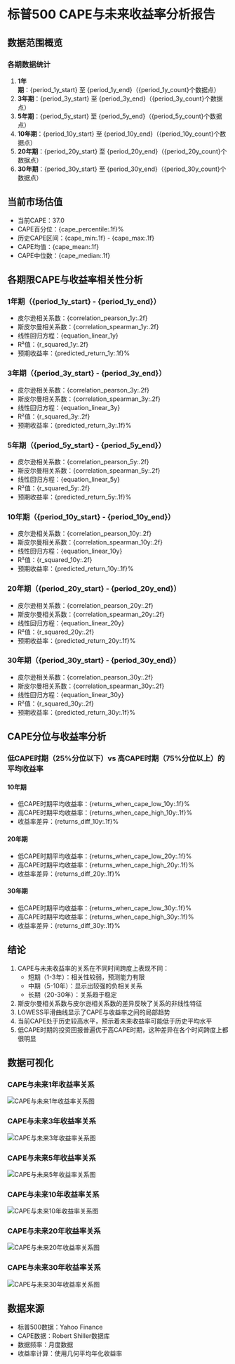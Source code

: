 # 标普500 CAPE与未来收益率分析报告

## 数据范围概览

### 各期数据统计
1. **1年期**：{period_1y_start} 至 {period_1y_end}（{period_1y_count}个数据点）
2. **3年期**：{period_3y_start} 至 {period_3y_end}（{period_3y_count}个数据点）
3. **5年期**：{period_5y_start} 至 {period_5y_end}（{period_5y_count}个数据点）
4. **10年期**：{period_10y_start} 至 {period_10y_end}（{period_10y_count}个数据点）
5. **20年期**：{period_20y_start} 至 {period_20y_end}（{period_20y_count}个数据点）
6. **30年期**：{period_30y_start} 至 {period_30y_end}（{period_30y_count}个数据点）

## 当前市场估值

- 当前CAPE：37.0
- CAPE百分位：{cape_percentile:.1f}%
- 历史CAPE区间：{cape_min:.1f} - {cape_max:.1f}
- CAPE均值：{cape_mean:.1f}
- CAPE中位数：{cape_median:.1f}

## 各期限CAPE与收益率相关性分析

### 1年期（{period_1y_start} - {period_1y_end}）
- 皮尔逊相关系数：{correlation_pearson_1y:.2f}
- 斯皮尔曼相关系数：{correlation_spearman_1y:.2f}
- 线性回归方程：{equation_linear_1y}
- R²值：{r_squared_1y:.2f}
- 预期收益率：{predicted_return_1y:.1f}%

### 3年期（{period_3y_start} - {period_3y_end}）
- 皮尔逊相关系数：{correlation_pearson_3y:.2f}
- 斯皮尔曼相关系数：{correlation_spearman_3y:.2f}
- 线性回归方程：{equation_linear_3y}
- R²值：{r_squared_3y:.2f}
- 预期收益率：{predicted_return_3y:.1f}%

### 5年期（{period_5y_start} - {period_5y_end}）
- 皮尔逊相关系数：{correlation_pearson_5y:.2f}
- 斯皮尔曼相关系数：{correlation_spearman_5y:.2f}
- 线性回归方程：{equation_linear_5y}
- R²值：{r_squared_5y:.2f}
- 预期收益率：{predicted_return_5y:.1f}%

### 10年期（{period_10y_start} - {period_10y_end}）
- 皮尔逊相关系数：{correlation_pearson_10y:.2f}
- 斯皮尔曼相关系数：{correlation_spearman_10y:.2f}
- 线性回归方程：{equation_linear_10y}
- R²值：{r_squared_10y:.2f}
- 预期收益率：{predicted_return_10y:.1f}%

### 20年期（{period_20y_start} - {period_20y_end}）
- 皮尔逊相关系数：{correlation_pearson_20y:.2f}
- 斯皮尔曼相关系数：{correlation_spearman_20y:.2f}
- 线性回归方程：{equation_linear_20y}
- R²值：{r_squared_20y:.2f}
- 预期收益率：{predicted_return_20y:.1f}%

### 30年期（{period_30y_start} - {period_30y_end}）
- 皮尔逊相关系数：{correlation_pearson_30y:.2f}
- 斯皮尔曼相关系数：{correlation_spearman_30y:.2f}
- 线性回归方程：{equation_linear_30y}
- R²值：{r_squared_30y:.2f}
- 预期收益率：{predicted_return_30y:.1f}%

## CAPE分位与收益率分析

### 低CAPE时期（25%分位以下）vs 高CAPE时期（75%分位以上）的平均收益率

#### 10年期
- 低CAPE时期平均收益率：{returns_when_cape_low_10y:.1f}%
- 高CAPE时期平均收益率：{returns_when_cape_high_10y:.1f}%
- 收益率差异：{returns_diff_10y:.1f}%

#### 20年期
- 低CAPE时期平均收益率：{returns_when_cape_low_20y:.1f}%
- 高CAPE时期平均收益率：{returns_when_cape_high_20y:.1f}%
- 收益率差异：{returns_diff_20y:.1f}%

#### 30年期
- 低CAPE时期平均收益率：{returns_when_cape_low_30y:.1f}%
- 高CAPE时期平均收益率：{returns_when_cape_high_30y:.1f}%
- 收益率差异：{returns_diff_30y:.1f}%

## 结论

1. CAPE与未来收益率的关系在不同时间跨度上表现不同：
   - 短期（1-3年）：相关性较弱，预测能力有限
   - 中期（5-10年）：显示出较强的负相关关系
   - 长期（20-30年）：关系趋于稳定
2. 斯皮尔曼相关系数与皮尔逊相关系数的差异反映了关系的非线性特征
3. LOWESS平滑曲线显示了CAPE与收益率之间的局部趋势
4. 当前CAPE处于历史较高水平，预示着未来收益率可能低于历史平均水平
5. 低CAPE时期的投资回报普遍优于高CAPE时期，这种差异在各个时间跨度上都很明显

## 数据可视化

### CAPE与未来1年收益率关系
![CAPE与未来1年收益率关系图](sp500_cape_returns_1y.png)

### CAPE与未来3年收益率关系
![CAPE与未来3年收益率关系图](sp500_cape_returns_3y.png)

### CAPE与未来5年收益率关系
![CAPE与未来5年收益率关系图](sp500_cape_returns_5y.png)

### CAPE与未来10年收益率关系
![CAPE与未来10年收益率关系图](sp500_cape_returns_10y.png)

### CAPE与未来20年收益率关系
![CAPE与未来20年收益率关系图](sp500_cape_returns_20y.png)

### CAPE与未来30年收益率关系
![CAPE与未来30年收益率关系图](sp500_cape_returns_30y.png)

## 数据来源
- 标普500数据：Yahoo Finance
- CAPE数据：Robert Shiller数据库
- 数据频率：月度数据
- 收益率计算：使用几何平均年化收益率 